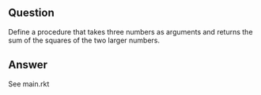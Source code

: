 ## Question

Define a procedure that takes three numbers as arguments and returns the sum of the squares of the two larger numbers.

## Answer

See main.rkt
